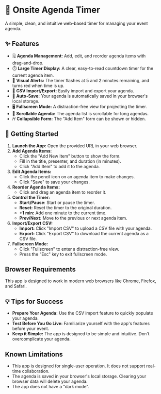 # 🐐 Onsite Agenda Timer

A simple, clean, and intuitive web-based timer for managing your event agenda.

## ✨ Features

- 🗓️ **Agenda Management:** Add, edit, and reorder agenda items with drag-and-drop.
- ⏱️ **Large Timer Display:** A clear, easy-to-read countdown timer for the current agenda item.
- 🎨 **Visual Alerts:** The timer flashes at 5 and 2 minutes remaining, and turns red when time is up.
- 📂 **CSV Import/Export:** Easily import and export your agenda.
- 💾 **Auto-Save:** Your agenda is automatically saved in your browser's local storage.
- 🖥️ **Fullscreen Mode:** A distraction-free view for projecting the timer.
- 📜 **Scrollable Agenda:** The agenda list is scrollable for long agendas.
- 𝘏 **Collapsible Form:** The "Add Item" form can be shown or hidden.

## 🚀 Getting Started

1.  **Launch the App:** Open the provided URL in your web browser.
2.  **Add Agenda Items:**
    *   Click the "Add New Item" button to show the form.
    *   Fill in the title, presenter, and duration (in minutes).
    *   Click "Add Item" to add it to the agenda.
3.  **Edit Agenda Items:**
    *   Click the pencil icon on an agenda item to make changes.
    *   Click "Save" to save your changes.
4.  **Reorder Agenda Items:**
    *   Click and drag an agenda item to reorder it.
5.  **Control the Timer:**
    *   **Start/Pause:** Start or pause the timer.
    *   **Reset:** Reset the timer to the original duration.
    *   **+1 min:** Add one minute to the current time.
    *   **Prev/Next:** Move to the previous or next agenda item.
6.  **Import/Export CSV:**
    *   **Import:** Click "Import CSV" to upload a CSV file with your agenda.
    *   **Export:** Click "Export CSV" to download the current agenda as a CSV file.
8.  **Fullscreen Mode:**
    *   Click "Fullscreen" to enter a distraction-free view.
    *   Press the "Esc" key to exit fullscreen mode.

##  Browser Requirements

This app is designed to work in modern web browsers like Chrome, Firefox, and Safari.

## 💡 Tips for Success

*   **Prepare Your Agenda:** Use the CSV import feature to quickly populate your agenda.
*   **Test Before You Go Live:** Familiarize yourself with the app's features before your event.
*   **Keep it Simple:** The app is designed to be simple and intuitive. Don't overcomplicate your agenda.

##  Known Limitations

*   This app is designed for single-user operation. It does not support real-time collaboration.
*   The agenda is saved in your browser's local storage. Clearing your browser data will delete your agenda.
*   The app does not have a "dark mode".
